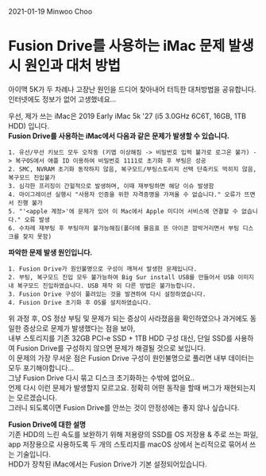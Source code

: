 2021-01-19 Minwoo Choo  
  
# Fusion Drive를 사용하는 iMac 문제 발생시 원인과 대처 방법  
  
아이맥 5K가 두 차례나 고장난 원인을 드디어 찾아내어 터득한 대처방법을 공유합니다.  
인터넷에도 정보가 없어 고생했네요...  
  
우선, 제가 쓰는 iMac은 2019 Early iMac 5k '27 (i5 3.0GHz 6C6T, 16GB, 1TB HDD) 입니다.  
**Fusion Drive를 사용하는 iMac에서 다음과 같은 문제가 발생할 수 있습니다.**  
```
1. 유선/무선 키보드 모두 오작동 (키맵 이상해짐 -> 비밀번호 입력 불가로 로그온 불가) -> 복구OS에서 애플 ID 이용하여 비밀번호 1111로 초기화 후 부팅은 성공
2. SMC, NVRAM 초기화 동작하지 않음, 복구모드/부팅스토리지 선택 단축키도 먹히지 않음, 복구모드 진입불가
3. 심각한 프리징이 간헐적으로 발생하며, 이때 재부팅하면 해당 이슈 발생함
4. 마이그레이션 실행시 "사용자 인증을 위한 자격증명을 가져올 수 없습니다." 오류가 뜨면서 진행 불가
5. "'<apple 계정>'에 문제가 있어 이 Mac에서 Apple 미디어 서비스에 연결할 수 없습니다." 오류 발생
6. 수차례 재부팅 후 부팅마저 불가능해짐(폴더에 물음표 뜬 아이콘 깜박거리면서 부팅 디스크를 찾지 못함)
```
  
**파악한 문제 발생 원인입니다.**  
```
1. Fusion Drive가 원인불명으로 구성이 깨져서 발생한 문제입니다.
2. 부팅, 복구모드 진입 모두 불가능하여 Big Sur install USB를 만들어서 USB 이미지 내 복구모드 진입하였습니다. USB 제작 외 다른 방법은 불가능합니다.
3. Fusion Drive 구성이 풀려있는 것을 발견하여 다시 설정하였습니다.
4. Fusion Drive 초기화 후 OS를 설치하였습니다.
```
   
위 과정 후, OS 정상 부팅 및 문제가 되는 증상이 사라졌음을 확인하였으나 과거에도 동일한 증상으로 문제가 발생했다는 점을 보아,  
내부 스토리지를 기존 32GB PCI-e SSD + 1TB HDD 구성 대신, 단일 SSD를 사용하여 Fusion Drive를 구성하지 않으면 문제가 해결될 것으로 보입니다.  
이 문제의 가장 무서운 점은 Fusion Drive 구성이 원인불명으로 풀리면 내부 데이터는 모두 포기해야합니다...  
그냥 Fusion Drive 다시 묶고 디스크 초기화하는 수밖에 없어요..  
언제 다시 이런 문제가 발생할지 모르고요. 정확히 어떤 동작을 할때 버그가 재현되는지는 모르겠습니다.  
그러니 되도록이면 Fusion Drive를 안쓰는 것이 안정성에는 좋지 않나 싶습니다.  
  
**Fusion Drive에 대한 설명**  
기존 HDD의 느린 속도를 보완하기 위해 저용량의 SSD를 OS 저장용 & 주로 쓰는 파일, app 저장용으로 사용하도록 두 개의 스토리지를 macOS 상에서 논리적으로 묶어서 쓰는 기술입니다.  
HDD가 장착된 iMac에서는 Fusion Drive가 기본 설정되어있습니다.  
